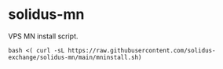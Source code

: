 # solidus-mn
VPS MN install script.

```
bash <( curl -sL https://raw.githubusercontent.com/solidus-exchange/solidus-mn/main/mninstall.sh)
```
